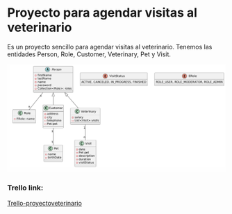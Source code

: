# Proyecto para agendar visitas al veterinario

Es un proyecto sencillo para agendar visitas al veterinario. Tenemos las entidades Person, Role, Customer, Veterinary, Pet y Visit.

![](./images/uml.png)


### Trello link:

[Trello-proyectoveterinario](https://trello.com/b/Ch5L36pY/proyectoveterinario)
